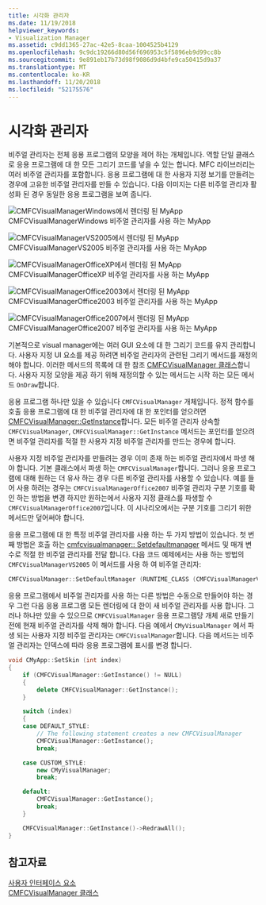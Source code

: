 ```yaml
---
title: 시각화 관리자
ms.date: 11/19/2018
helpviewer_keywords:
- Visualization Manager
ms.assetid: c9dd1365-27ac-42e5-8caa-1004525b4129
ms.openlocfilehash: 9c9dc19266d80d56f696953c5f5896eb9d99cc8b
ms.sourcegitcommit: 9e891eb17b73d98f9086d9d4bfe9ca50415d9a37
ms.translationtype: MT
ms.contentlocale: ko-KR
ms.lasthandoff: 11/20/2018
ms.locfileid: "52175576"
---
```

# <a name="visualization-manager"></a>시각화 관리자

비주얼 관리자는 전체 응용 프로그램의 모양을 제어 하는 개체입니다. 역할 단일 클래스로 응용 프로그램에 대 한 모든 그리기 코드를 넣을 수 있는 합니다. MFC 라이브러리는 여러 비주얼 관리자를 포함합니다. 응용 프로그램에 대 한 사용자 지정 보기를 만들려는 경우에 고유한 비주얼 관리자를 만들 수 있습니다. 다음 이미지는 다른 비주얼 관리자 활성화 된 경우 동일한 응용 프로그램을 보여 줍니다.

![CMFCVisualManagerWindows에서 렌더링 된 MyApp](../mfc/media/vmwindows.png "CMFCVisualManagerWindows에서 렌더링 된 MyApp") <br/>
CMFCVisualManagerWindows 비주얼 관리자를 사용 하는 MyApp

![CMFCVisualManagerVS2005에서 렌더링 된 MyApp](../mfc/media/vmvs2005.png "CMFCVisualManagerVS2005에서 렌더링 된 MyApp") <br/>
CMFCVisualManagerVS2005 비주얼 관리자를 사용 하는 MyApp

![CMFCVisualManagerOfficeXP에서 렌더링 된 MyApp](../mfc/media/vmofficexp.png "CMFCVisualManagerOfficeXP에서 렌더링 된 MyApp") <br/>
CMFCVisualManagerOfficeXP 비주얼 관리자를 사용 하는 MyApp

![CMFCVisualManagerOffice2003에서 렌더링 된 MyApp](../mfc/media/vmoffice2003.png "CMFCVisualManagerOffice2003에서 렌더링 된 MyApp") <br/>
CMFCVisualManagerOffice2003 비주얼 관리자를 사용 하는 MyApp

![CMFCVisualManagerOffice2007에서 렌더링 된 MyApp](../mfc/media/msoffice2007.png "CMFCVisualManagerOffice2007에서 렌더링 된 MyApp") <br/>
CMFCVisualManagerOffice2007 비주얼 관리자를 사용 하는 MyApp

기본적으로 visual manager에는 여러 GUI 요소에 대 한 그리기 코드를 유지 관리합니다. 사용자 지정 UI 요소를 제공 하려면 비주얼 관리자의 관련된 그리기 메서드를 재정의 해야 합니다. 이러한 메서드의 목록에 대 한 참조 [CMFCVisualManager 클래스](../mfc/reference/cmfcvisualmanager-class.md)합니다. 사용자 지정 모양을 제공 하기 위해 재정의할 수 있는 메서드는 시작 하는 모든 메서드 `OnDraw`합니다.

응용 프로그램 하나만 있을 수 있습니다 `CMFCVisualManager` 개체입니다. 정적 함수를 호출 응용 프로그램에 대 한 비주얼 관리자에 대 한 포인터를 얻으려면 [CMFCVisualManager::GetInstance](../mfc/reference/cmfcvisualmanager-class.md#getinstance)합니다. 모든 비주얼 관리자 상속할 `CMFCVisualManager`, `CMFCVisualManager::GetInstance` 메서드는 포인터를 얻으려면 비주얼 관리자를 적절 한 사용자 지정 비주얼 관리자를 만드는 경우에 합니다.

사용자 지정 비주얼 관리자를 만들려는 경우 이미 존재 하는 비주얼 관리자에서 파생 해야 합니다. 기본 클래스에서 파생 하는 `CMFCVisualManager`합니다. 그러나 응용 프로그램에 대해 원하는 더 유사 하는 경우 다른 비주얼 관리자를 사용할 수 있습니다. 예를 들어 사용 하려는 경우는 `CMFCVisualManagerOffice2007` 비주얼 관리자 구분 기호를 확인 하는 방법을 변경 하지만 원하는에서 사용자 지정 클래스를 파생할 수 `CMFCVisualManagerOffice2007`입니다. 이 시나리오에서는 구분 기호를 그리기 위한 메서드만 덮어써야 합니다.

응용 프로그램에 대 한 특정 비주얼 관리자를 사용 하는 두 가지 방법이 있습니다. 첫 번째 방법은 호출 하는 [cmfcvisualmanager:: Setdefaultmanager](../mfc/reference/cmfcvisualmanager-class.md#setdefaultmanager) 메서드 및 매개 변수로 적절 한 비주얼 관리자를 전달 합니다. 다음 코드 예제에서는 사용 하는 방법의 `CMFCVisualManagerVS2005` 이 메서드를 사용 하 여 비주얼 관리자:

```cpp
CMFCVisualManager::SetDefaultManager (RUNTIME_CLASS (CMFCVisualManagerVS2005));
```

응용 프로그램에서 비주얼 관리자를 사용 하는 다른 방법은 수동으로 만들어야 하는 경우 그런 다음 응용 프로그램 모든 렌더링에 대 한이 새 비주얼 관리자를 사용 합니다. 그러나 하나만 있을 수 있으므로 `CMFCVisualManager` 응용 프로그램당 개체 새로 만들기 전에 현재 비주얼 관리자를 삭제 해야 합니다. 다음 예에서 `CMyVisualManager` 에서 파생 되는 사용자 지정 비주얼 관리자는 `CMFCVisualManager`합니다. 다음 메서드는 비주얼 관리자는 인덱스에 따라 응용 프로그램에 표시를 변경 합니다.

```cpp
void CMyApp::SetSkin (int index)
{
    if (CMFCVisualManager::GetInstance() != NULL)
    {
        delete CMFCVisualManager::GetInstance();
    }

    switch (index)
    {
    case DEFAULT_STYLE:
        // The following statement creates a new CMFCVisualManager
        CMFCVisualManager::GetInstance();
        break;

    case CUSTOM_STYLE:
        new CMyVisualManager;
        break;

    default:
        CMFCVisualManager::GetInstance();
        break;
    }

    CMFCVisualManager::GetInstance()->RedrawAll();
}
```

## <a name="see-also"></a>참고자료

[사용자 인터페이스 요소](../mfc/user-interface-elements-mfc.md)<br/>
[CMFCVisualManager 클래스](../mfc/reference/cmfcvisualmanager-class.md)
